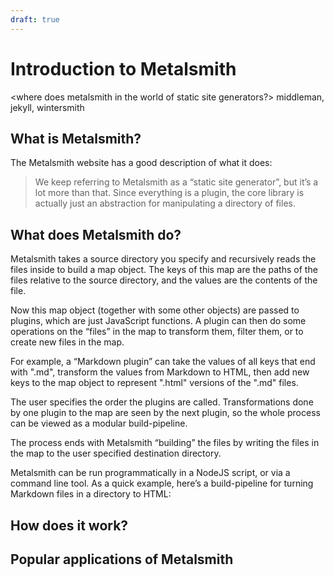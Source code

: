 ```yaml
---
draft: true
---
```


# Introduction to Metalsmith

<where does metalsmith in the world of static site generators?>
middleman, jekyll, wintersmith

## What is Metalsmith?

The Metalsmith website has a good description of what it does:

> We keep referring to Metalsmith as a “static site generator”, but it’s a lot more than that. Since everything is a plugin, the core library is actually just an abstraction for manipulating a directory of files.

## What does Metalsmith do?

Metalsmith takes a source directory you specify and recursively reads the files inside to build a map object. The keys of this map are the paths of the files relative to the source directory, and the values are the contents of the file.

Now this map object (together with some other objects) are passed to plugins, which are just JavaScript functions. A plugin can then do some operations on the “files” in the map to transform them, filter them, or to create new files in the map.

For example, a “Markdown plugin” can take the values of all keys that end with ".md", transform the values from Markdown to HTML, then add new keys to the map object to represent ".html" versions of the ".md" files.

The user specifies the order the plugins are called. Transformations done by one plugin to the map are seen by the next plugin, so the whole process can be viewed as a modular build-pipeline.

The process ends with Metalsmith “building” the files by writing the files in the map to the user specified destination directory.

Metalsmith can be run programmatically in a NodeJS script, or via a command line tool. As a quick example, here’s a build-pipeline for turning Markdown files in a directory to HTML:

## How does it work?

## Popular applications of Metalsmith

